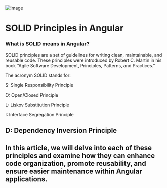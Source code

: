 ![image](https://github.com/user-attachments/assets/2be2588a-8348-4f07-9505-1d22e3ae41ae)

# SOLID Principles in Angular
### What is SOLID means in Angular?

SOLID principles are a set of guidelines for writing clean, maintainable, and reusable code. These principles were introduced by Robert C. Martin in his book “Agile Software Development, Principles, Patterns, and Practices.”

The acronym SOLID stands for:

S: Single Responsibility Principle

O: Open/Closed Principle

L: Liskov Substitution Principle

I: Interface Segregation Principle

D: Dependency Inversion Principle
---
In this article, we will delve into each of these principles and examine how they can enhance code organization, promote reusability, and ensure easier maintenance within Angular applications.
---


